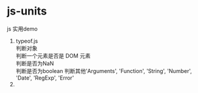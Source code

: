 # js-units
js 实用demo

1. typeof.js  
    判断对象  
    判断一个元素是否是 DOM 元素  
    判断是否为NaN  
    判断是否为boolean
    判断其他'Arguments', 'Function', 'String', 'Number', 'Date', 'RegExp', 'Error'
2.

